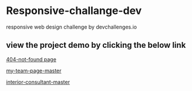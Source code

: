 # Responsive-challange-dev

responsive web design challenge by devchallenges.io

## view the project demo by clicking the below link

[404-not-found page](https://satendra-responsive-devchallange.netlify.app/404-not-found-master/)

[my-team-page-master](https://satendra-responsive-devchallange.netlify.app/my-team-page-master/)

[interior-consultant-master](https://satendra-responsive-devchallange.netlify.app/interior-consultant-master/)
